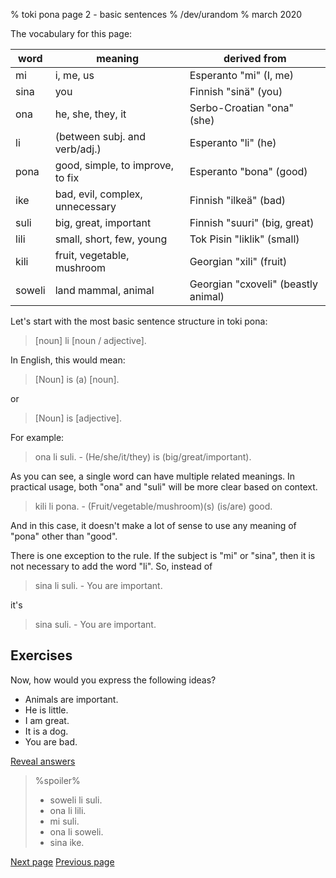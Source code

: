 % toki pona page 2 - basic sentences
% /dev/urandom
% march 2020

The vocabulary for this page:

| word  | meaning                         | derived from                 |
|-------|---------------------------------|------------------------------|
| mi    | i, me, us                       | Esperanto "mi" (I, me)       |
| sina  | you                             | Finnish "sinä" (you)         |
| ona   | he, she, they, it               | Serbo-Croatian "ona" (she)   |
| li    | (between subj. and verb/adj.)   | Esperanto "li" (he)          |
| pona  | good, simple, to improve, to fix| Esperanto "bona" (good)      |
| ike   | bad, evil, complex, unnecessary | Finnish "ilkeä" (bad)        |
| suli  | big, great, important           | Finnish "suuri" (big, great) |
| lili  | small, short, few, young        | Tok Pisin "liklik" (small)   |
| kili  | fruit, vegetable, mushroom      | Georgian "xili" (fruit)      |
| soweli| land mammal, animal             | Georgian "cxoveli" (beastly animal)|

Let's start with the most basic sentence structure in toki pona:

> [noun] li [noun / adjective].

In English, this would mean:

> [Noun] is (a) [noun].

or 

> [Noun] is [adjective].

For example:

> ona li suli. - (He/she/it/they) is (big/great/important).

As you can see, a single word can have multiple related meanings. In practical
usage, both "ona" and "suli" will be more clear based on context.

> kili li pona. - (Fruit/vegetable/mushroom)(s) (is/are) good.

And in this case, it doesn't make a lot of sense to use any meaning of "pona"
other than "good".

There is one exception to the rule. If the subject is "mi" or "sina", then it is
not necessary to add the word "li". So, instead of

> sina li suli. - You are important.

it's

> sina suli. - You are important.

## Exercises

Now, how would you express the following ideas?

* Animals are important.
* He is little.
* I am great.
* It is a dog.
* You are bad.

<a name="answers" href="#answers" onclick="revealSpoilers();">Reveal answers</a>

> %spoiler%
> * soweli li suli.
> * ona li lili.
> * mi suli.
> * ona li soweli.
> * sina ike.

[Next page](3.html) [Previous page](1.html)
